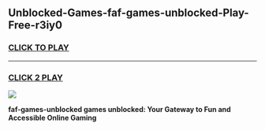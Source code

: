 
## Unblocked-Games-faf-games-unblocked-Play-Free-r3iy0
<h3>
<a href="https://premium76.site?title=faf-games-unblocked&ref=23A">CLICK TO PLAY</a></h3>
<hr>

<h3>
<a href="https://premium76.site?title=faf-games-unblocked&ref=23A">CLICK 2 PLAY</a>
  
</h3>

<a href="https://premium76.site?title=faf-games-unblocked&ref=23A"><img src="https://clearcache.store/games.png"></a>


**faf-games-unblocked games unblocked: Your Gateway to Fun and Accessible Online Gaming**
